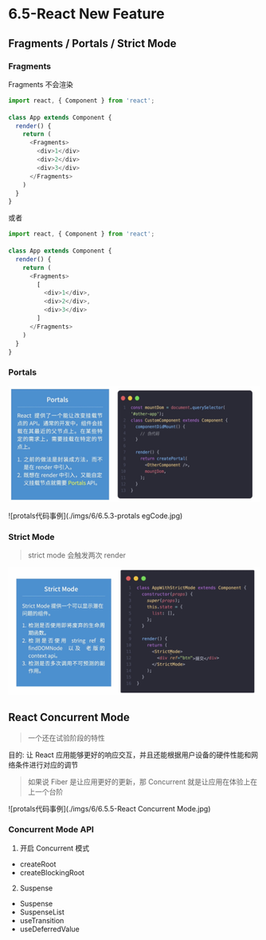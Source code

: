 # 6.5-React New Feature

## Fragments / Portals / Strict Mode

### Fragments

Fragments 不会渲染

```js
import react, { Component } from 'react';

class App extends Component {
  render() {
    return (
      <Fragments>
        <div>1</div>
        <div>2</div>
        <div>3</div>
      </Fragments>
    )
  }
}
```
或者
```js
import react, { Component } from 'react';

class App extends Component {
  render() {
    return (
      <Fragments>
        [
          <div>1</div>,
          <div>2</div>,
          <div>3</div>
        ]
      </Fragments>
    )
  }
}
```

### Portals

![protals](./imgs/6/6.5.2-portals.jpg)

![protals代码事例](./imgs/6/6.5.3-protals egCode.jpg)

### Strict Mode

> strict mode 会触发两次 render

![protals代码事例](./imgs/6/6.5.4-strictMode.jpg)

## React Concurrent Mode

> 一个还在试验阶段的特性

目的: 让 React 应用能够更好的响应交互，并且还能根据用户设备的硬件性能和网络条件进行对应的调节

> 如果说 Fiber 是让应用更好的更新，那 Concurrent 就是让应用在体验上在上一个台阶

![protals代码事例](./imgs/6/6.5.5-React Concurrent Mode.jpg)

### Concurrent Mode API

1. 开启 Concurrent 模式

* createRoot
* createBlockingRoot

2. Suspense

* Suspense
* SuspenseList
* useTransition
* useDeferredValue

